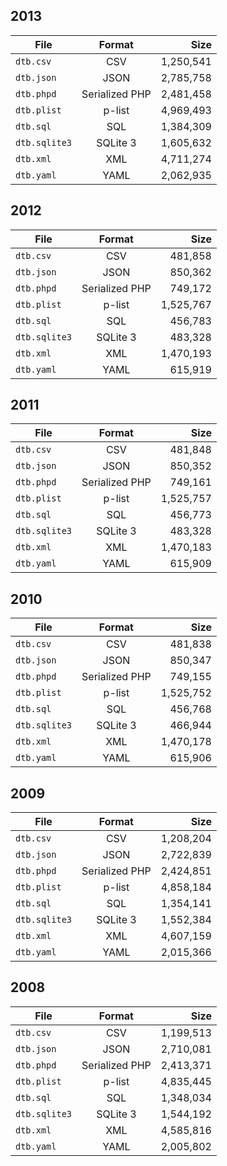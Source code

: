 ## 2013

| File          | Format         | Size      |
| ------------- |:--------------:| ---------:|
| `dtb.csv`     | CSV            | 1,250,541 |
| `dtb.json`    | JSON           | 2,785,758 |
| `dtb.phpd`    | Serialized PHP | 2,481,458 |
| `dtb.plist`   | p-list         | 4,969,493 |
| `dtb.sql`     | SQL            | 1,384,309 |
| `dtb.sqlite3` | SQLite 3       | 1,605,632 |
| `dtb.xml`     | XML            | 4,711,274 |
| `dtb.yaml`    | YAML           | 2,062,935 |

## 2012

| File          | Format         | Size      |
| ------------- |:--------------:| ---------:|
| `dtb.csv`     | CSV            |   481,858 |
| `dtb.json`    | JSON           |   850,362 |
| `dtb.phpd`    | Serialized PHP |   749,172 |
| `dtb.plist`   | p-list         | 1,525,767 |
| `dtb.sql`     | SQL            |   456,783 |
| `dtb.sqlite3` | SQLite 3       |   483,328 |
| `dtb.xml`     | XML            | 1,470,193 |
| `dtb.yaml`    | YAML           |   615,919 |

## 2011

| File          | Format         | Size      |
| ------------- |:--------------:| ---------:|
| `dtb.csv`     | CSV            |   481,848 |
| `dtb.json`    | JSON           |   850,352 |
| `dtb.phpd`    | Serialized PHP |   749,161 |
| `dtb.plist`   | p-list         | 1,525,757 |
| `dtb.sql`     | SQL            |   456,773 |
| `dtb.sqlite3` | SQLite 3       |   483,328 |
| `dtb.xml`     | XML            | 1,470,183 |
| `dtb.yaml`    | YAML           |   615,909 |

## 2010

| File          | Format         | Size      |
| ------------- |:--------------:| ---------:|
| `dtb.csv`     | CSV            |   481,838 |
| `dtb.json`    | JSON           |   850,347 |
| `dtb.phpd`    | Serialized PHP |   749,155 |
| `dtb.plist`   | p-list         | 1,525,752 |
| `dtb.sql`     | SQL            |   456,768 |
| `dtb.sqlite3` | SQLite 3       |   466,944 |
| `dtb.xml`     | XML            | 1,470,178 |
| `dtb.yaml`    | YAML           |   615,906 |

## 2009

| File          | Format         | Size      |
| ------------- |:--------------:| ---------:|
| `dtb.csv`     | CSV            | 1,208,204 |
| `dtb.json`    | JSON           | 2,722,839 |
| `dtb.phpd`    | Serialized PHP | 2,424,851 |
| `dtb.plist`   | p-list         | 4,858,184 |
| `dtb.sql`     | SQL            | 1,354,141 |
| `dtb.sqlite3` | SQLite 3       | 1,552,384 |
| `dtb.xml`     | XML            | 4,607,159 |
| `dtb.yaml`    | YAML           | 2,015,366 |

## 2008

| File          | Format         | Size      |
| ------------- |:--------------:| ---------:|
| `dtb.csv`     | CSV            | 1,199,513 |
| `dtb.json`    | JSON           | 2,710,081 |
| `dtb.phpd`    | Serialized PHP | 2,413,371 |
| `dtb.plist`   | p-list         | 4,835,445 |
| `dtb.sql`     | SQL            | 1,348,034 |
| `dtb.sqlite3` | SQLite 3       | 1,544,192 |
| `dtb.xml`     | XML            | 4,585,816 |
| `dtb.yaml`    | YAML           | 2,005,802 |

